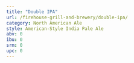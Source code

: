 ```yaml
---
title: "Double IPA"
url: /firehouse-grill-and-brewery/double-ipa/
category: North American Ale
style: American-Style India Pale Ale
abv: 0
ibu: 0
srm: 0
upc: 0
---
```


